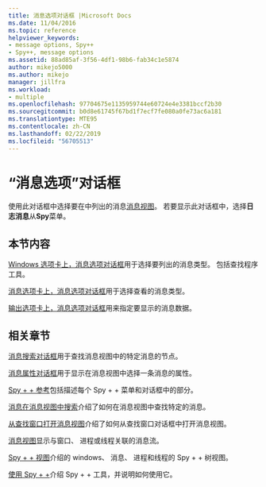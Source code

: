 ```yaml
---
title: 消息选项对话框 |Microsoft Docs
ms.date: 11/04/2016
ms.topic: reference
helpviewer_keywords:
- message options, Spy++
- Spy++, message options
ms.assetid: 88ad85af-3f56-4df1-98b6-fab34c1e5874
author: mikejo5000
ms.author: mikejo
manager: jillfra
ms.workload:
- multiple
ms.openlocfilehash: 97704675e1135959744e60724e4e3381bccf2b30
ms.sourcegitcommit: b0d8e61745f67bd1f7ecf7fe080a0fe73ac6a181
ms.translationtype: MTE95
ms.contentlocale: zh-CN
ms.lasthandoff: 02/22/2019
ms.locfileid: "56705513"
---
```

# <a name="message-options-dialog-box"></a>“消息选项”对话框
使用此对话框中选择要在中列出的消息[消息视图](../debugger/messages-view.md)。 若要显示此对话框中，选择**日志消息**从**Spy**菜单。

## <a name="in-this-section"></a>本节内容
 [Windows 选项卡上，消息选项对话框](../debugger/windows-tab-message-options-dialog-box.md)用于选择要列出的消息类型。 包括查找程序工具。

 [消息选项卡上，消息选项对话框](../debugger/messages-tab-message-options-dialog-box.md)用于选择查看的消息类型。

 [输出选项卡上，消息选项对话框](../debugger/output-tab-message-options-dialog-box.md)用来指定要显示的消息数据。

## <a name="related-sections"></a>相关章节
 [消息搜索对话框](../debugger/message-search-dialog-box.md)用于查找消息视图中的特定消息的节点。

 [消息属性对话框](../debugger/message-properties-dialog-box.md)用于显示在消息视图中选择一条消息的属性。

 [Spy + + 参考](../debugger/spy-increment-reference.md)包括描述每个 Spy + + 菜单和对话框中的部分。

 [消息在消息视图中搜索](../debugger/how-to-search-for-a-message-in-messages-view.md)介绍了如何在消息视图中查找特定的消息。

 [从查找窗口打开消息视图](../debugger/how-to-open-messages-view-from-find-window.md)介绍了如何从查找窗口对话框中打开消息视图。

 [消息视图](../debugger/messages-view.md)显示与窗口、 进程或线程关联的消息流。

 [Spy + + 视图](../debugger/spy-increment-views.md)介绍的 windows、 消息、 进程和线程的 Spy + + 树视图。

 [使用 Spy + +](../debugger/using-spy-increment.md)介绍 Spy + + 工具，并说明如何使用它。